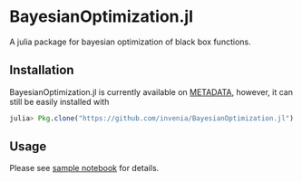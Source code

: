 BayesianOptimization.jl
=========================
A julia package for bayesian optimization of black box functions.


Installation
--------------
BayesianOptimization.jl is currently available on [METADATA](https://github.com/JuliaLang/METADATA.jl), however, it can still be easily installed with 
```julia
julia> Pkg.clone("https://github.com/invenia/BayesianOptimization.jl")
```

Usage
-------

Please see [sample notebook](examples/simple.ipynb) for details.




